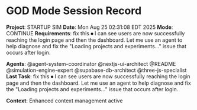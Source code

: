 # GOD Mode Session Record
**Project**: STARTUP SIM
**Date**: Mon Aug 25 02:31:08 EDT 2025
**Mode**: CONTINUE
**Requirements**: fix this ⏺ I can see users are now successfully reaching the login page and then the dashboard. Let me use an agent to help diagnose and fix the "Loading projects
  and experiments..." issue that occurs after login.




**Agents**: @agent-system-coordinator @nextjs-ui-architect @README @simulation-engine-expert @supabase-db-architect @three-js-specialist 
**Last Task**: fix this ⏺ I can see users are now successfully reaching the login page and then the dashboard. Let me use an agent to help diagnose and fix the "Loading projects
  and experiments..." issue that occurs after login.




**Context**: Enhanced context management active
